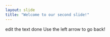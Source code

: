 ```yaml
---
layout: slide
title: "Welcome to our second slide!"
---
```

edit the text done
Use the left arrow to go back!
